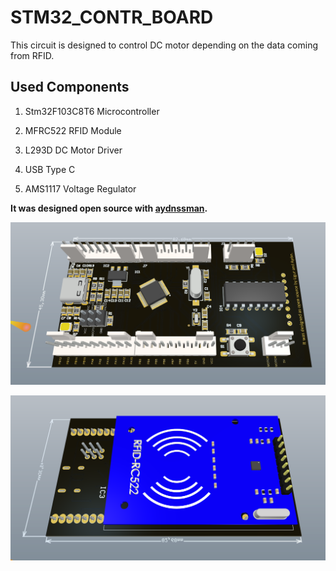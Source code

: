 # STM32_CONTR_BOARD

This circuit is designed to control DC motor depending
on the data coming from RFID. 

## Used Components

1.  Stm32F103C8T6 Microcontroller

2.  MFRC522 RFID Module

3.  L293D DC Motor Driver

4.  USB Type C

5.  AMS1117 Voltage Regulator

**It was designed open source with [aydnssman](https://github.com/aydnssman).**


![Top](https://github.com/ugurbayezit/STM32_CONTR_BOARD/blob/readme/top.PNG)

![Bottom](https://github.com/ugurbayezit/STM32_CONTR_BOARD/blob/readme/bottom.PNG)
